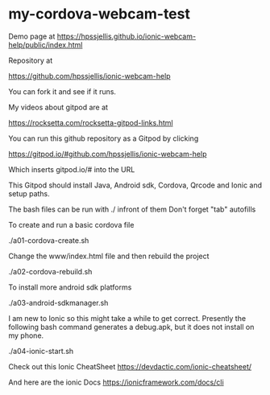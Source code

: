 # my-cordova-webcam-test


Demo page at https://hpssjellis.github.io/ionic-webcam-help/public/index.html

Repository at 

https://github.com/hpssjellis/ionic-webcam-help

You can fork it and see if it runs.

My videos about gitpod are at

https://rocksetta.com/rocksetta-gitpod-links.html



You can run this github repository as a Gitpod by clicking

https://gitpod.io/#github.com/hpssjellis/ionic-webcam-help

Which inserts gitpod.io/# into the URL 

This Gitpod should install Java, Android sdk, Cordova, Qrcode and Ionic and setup paths.

The bash files can be run with ./ infront of them Don't forget "tab" autofills


To create and run a basic cordova file 

./a01-cordova-create.sh    


Change the www/index.html file and then rebuild the project

./a02-cordova-rebuild.sh

To install more android sdk platforms 

./a03-android-sdkmanager.sh



I am new to Ionic so this might take a while to get correct. Presently the following bash command generates a debug.apk, but it does not install on my phone.

./a04-ionic-start.sh


Check out this Ionic CheatSheet
https://devdactic.com/ionic-cheatsheet/


And here are the ionic Docs
https://ionicframework.com/docs/cli




